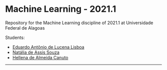 # Machine Learning - 2021.1
Repository for the Machine Learning discipline of 2021.1 at Universidade Federal de Alagoas

Students:
- [Eduardo Antônio de Lucena Lisboa][lisboa_git]
- [Natália de Assis Souza][nat_git]
- [Hellena de Almeida Canuto][hellena_git]

---

<!-- -=-=-=-=-=-=-=-=-=-=-=-=-=-=- -->
<!-- -=-=-=-=-=- LINKS -=-=-=-=-=- -->
<!-- -=-=-=-=-=-=-=-=-=-=-=-=-=-=- -->
[lisboa_git]: https://github.com/EduardoLisboa
[nat_git]: https://github.com/assisnat
[hellena_git]: https://github.com/nothellena
